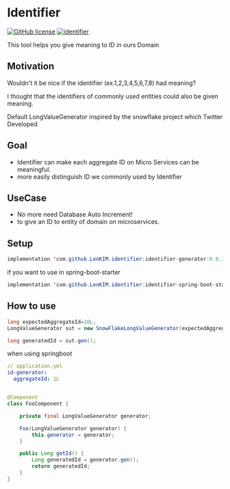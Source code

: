 # Identifier

[![GitHub license](https://img.shields.io/badge/license-MIT-blue.svg)](https://github.com/LenKIM/identifier/blob/main/LICENSE)
[![identifier](https://jitpack.io/v/LenKIM/identifier.svg)](https://jitpack.io/#LenKIM/identifier)


This tool helps you give meaning to ID in ours Domain


## Motivation

Wouldn't it be nice if the identifier (ex.1,2,3,4,5,6,7,8) had meaning?

I thought that the identifiers of commonly used entities could also be given meaning.

Default LongValueGenerator inspired by the snowflake project which Twitter Developed

## Goal

- Identifier can make each aggregate ID on Micro Services can be meaningful.
- more easily distinguish ID we commonly used by Identifier

## UseCase

- No more need Database Auto Increment!
- to give an ID to entity of domain on microservices.

## Setup

```java
implementation 'com.github.LenKIM.identifier:identifier-generator:0.0.35'
```

if you want to use in spring-boot-starter

```java
implementation 'com.github.LenKIM.identifier:identifier-spring-boot-starter:0.0.35'
```

## How to use

````java
long expectedAggregateId=10L;
LongValueGenerator sut = new SnowFlakeLongValueGenerator(expectedAggregateId);

long generatedId = sut.gen();
````

when using springboot

```yml
// application.yml
id-generator:
  aggregateId: 1L
```

```java

@Component
class FooComponent {

    private final LongValueGenerator generator;

    Foo(LongValueGenerator generator) {
        this.generator = generator;
    }

    public Long getId() {
        Long generatedId = generator.gen();
        return generatedId;
    }
}

```

